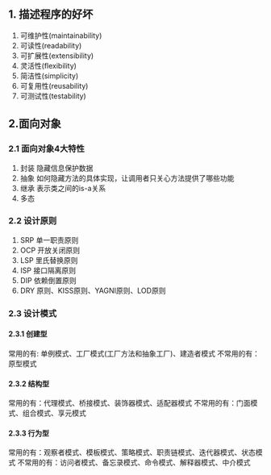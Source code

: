 ## 1. 描述程序的好坏
1. 可维护性(maintainability)
2. 可读性(readability)
3. 可扩展性(extensibility)
4. 灵活性(flexibility)
5. 简洁性(simplicity)
6. 可复用性(reusability)
8. 可测试性(testability)

## 2.面向对象
### 2.1 面向对象4大特性
1. 封装   隐藏信息保护数据
2. 抽象   如何隐藏方法的具体实现，让调用者只关心方法提供了哪些功能
3. 继承   表示类之间的is-a关系
4. 多态

### 2.2 设计原则
1. SRP 单一职责原则
2. OCP 开放关闭原则
3. LSP 里氏替换原则
4. ISP 接口隔离原则
5. DIP 依赖倒置原则
6. DRY 原则、KISS原则、YAGNI原则、LOD原则

### 2.3 设计模式
#### 2.3.1 创建型
常用的有: 单例模式、工厂模式(工厂方法和抽象工厂)、建造者模式
不常用的有：原型模式
#### 2.3.2 结构型
常用的有：代理模式、桥接模式、装饰器模式、适配器模式
不常用的有：门面模式、组合模式、享元模式
#### 2.3.3 行为型
常用的有：观察者模式、模板模式、策略模式、职责链模式、迭代器模式、状态模式
不常用的有：访问者模式、备忘录模式、命令模式、解释器模式、中介模式



